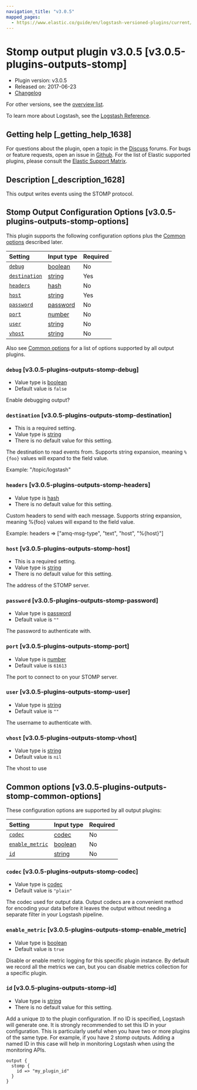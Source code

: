 ```yaml
---
navigation_title: "v3.0.5"
mapped_pages:
  - https://www.elastic.co/guide/en/logstash-versioned-plugins/current/v3.0.5-plugins-outputs-stomp.html
---
```


# Stomp output plugin v3.0.5 [v3.0.5-plugins-outputs-stomp]

* Plugin version: v3.0.5
* Released on: 2017-06-23
* [Changelog](https://github.com/logstash-plugins/logstash-output-stomp/blob/v3.0.5/CHANGELOG.md)

For other versions, see the [overview list](output-stomp-index.md).

To learn more about Logstash, see the [Logstash Reference](https://www.elastic.co/guide/en/logstash/current/index.html).

## Getting help [_getting_help_1638]

For questions about the plugin, open a topic in the [Discuss](http://discuss.elastic.co) forums. For bugs or feature requests, open an issue in [Github](https://github.com/logstash-plugins/logstash-output-stomp). For the list of Elastic supported plugins, please consult the [Elastic Support Matrix](https://www.elastic.co/support/matrix#matrix_logstash_plugins).

## Description [_description_1628]

This output writes events using the STOMP protocol.

## Stomp Output Configuration Options [v3.0.5-plugins-outputs-stomp-options]

This plugin supports the following configuration options plus the [Common options](v3-0-5-plugins-outputs-stomp.md#v3.0.5-plugins-outputs-stomp-common-options) described later.

| Setting | Input type | Required |
| :- | :- | :- |
| [`debug`](v3-0-5-plugins-outputs-stomp.md#v3.0.5-plugins-outputs-stomp-debug) | [boolean](/lsr/value-types.md#boolean) | No |
| [`destination`](v3-0-5-plugins-outputs-stomp.md#v3.0.5-plugins-outputs-stomp-destination) | [string](/lsr/value-types.md#string) | Yes |
| [`headers`](v3-0-5-plugins-outputs-stomp.md#v3.0.5-plugins-outputs-stomp-headers) | [hash](/lsr/value-types.md#hash) | No |
| [`host`](v3-0-5-plugins-outputs-stomp.md#v3.0.5-plugins-outputs-stomp-host) | [string](/lsr/value-types.md#string) | Yes |
| [`password`](v3-0-5-plugins-outputs-stomp.md#v3.0.5-plugins-outputs-stomp-password) | [password](/lsr/value-types.md#password) | No |
| [`port`](v3-0-5-plugins-outputs-stomp.md#v3.0.5-plugins-outputs-stomp-port) | [number](/lsr/value-types.md#number) | No |
| [`user`](v3-0-5-plugins-outputs-stomp.md#v3.0.5-plugins-outputs-stomp-user) | [string](/lsr/value-types.md#string) | No |
| [`vhost`](v3-0-5-plugins-outputs-stomp.md#v3.0.5-plugins-outputs-stomp-vhost) | [string](/lsr/value-types.md#string) | No |

Also see [Common options](v3-0-5-plugins-outputs-stomp.md#v3.0.5-plugins-outputs-stomp-common-options) for a list of options supported by all output plugins.

### `debug` [v3.0.5-plugins-outputs-stomp-debug]

* Value type is [boolean](/lsr/value-types.md#boolean)
* Default value is `false`

Enable debugging output?

### `destination` [v3.0.5-plugins-outputs-stomp-destination]

* This is a required setting.
* Value type is [string](/lsr/value-types.md#string)
* There is no default value for this setting.

The destination to read events from. Supports string expansion, meaning `%{foo}` values will expand to the field value.

Example: "/topic/logstash"

### `headers` [v3.0.5-plugins-outputs-stomp-headers]

* Value type is [hash](/lsr/value-types.md#hash)
* There is no default value for this setting.

Custom headers to send with each message. Supports string expansion, meaning %{foo} values will expand to the field value.

Example: headers ⇒ \["amq-msg-type", "text", "host", "%{host}"]

### `host` [v3.0.5-plugins-outputs-stomp-host]

* This is a required setting.
* Value type is [string](/lsr/value-types.md#string)
* There is no default value for this setting.

The address of the STOMP server.

### `password` [v3.0.5-plugins-outputs-stomp-password]

* Value type is [password](/lsr/value-types.md#password)
* Default value is `""`

The password to authenticate with.

### `port` [v3.0.5-plugins-outputs-stomp-port]

* Value type is [number](/lsr/value-types.md#number)
* Default value is `61613`

The port to connect to on your STOMP server.

### `user` [v3.0.5-plugins-outputs-stomp-user]

* Value type is [string](/lsr/value-types.md#string)
* Default value is `""`

The username to authenticate with.

### `vhost` [v3.0.5-plugins-outputs-stomp-vhost]

* Value type is [string](/lsr/value-types.md#string)
* Default value is `nil`

The vhost to use

## Common options [v3.0.5-plugins-outputs-stomp-common-options]

These configuration options are supported by all output plugins:

| Setting | Input type | Required |
| :- | :- | :- |
| [`codec`](v3-0-5-plugins-outputs-stomp.md#v3.0.5-plugins-outputs-stomp-codec) | [codec](/lsr/value-types.md#codec) | No |
| [`enable_metric`](v3-0-5-plugins-outputs-stomp.md#v3.0.5-plugins-outputs-stomp-enable_metric) | [boolean](/lsr/value-types.md#boolean) | No |
| [`id`](v3-0-5-plugins-outputs-stomp.md#v3.0.5-plugins-outputs-stomp-id) | [string](/lsr/value-types.md#string) | No |

### `codec` [v3.0.5-plugins-outputs-stomp-codec]

* Value type is [codec](/lsr/value-types.md#codec)
* Default value is `"plain"`

The codec used for output data. Output codecs are a convenient method for encoding your data before it leaves the output without needing a separate filter in your Logstash pipeline.

### `enable_metric` [v3.0.5-plugins-outputs-stomp-enable_metric]

* Value type is [boolean](/lsr/value-types.md#boolean)
* Default value is `true`

Disable or enable metric logging for this specific plugin instance. By default we record all the metrics we can, but you can disable metrics collection for a specific plugin.

### `id` [v3.0.5-plugins-outputs-stomp-id]

* Value type is [string](/lsr/value-types.md#string)
* There is no default value for this setting.

Add a unique `ID` to the plugin configuration. If no ID is specified, Logstash will generate one. It is strongly recommended to set this ID in your configuration. This is particularly useful when you have two or more plugins of the same type. For example, if you have 2 stomp outputs. Adding a named ID in this case will help in monitoring Logstash when using the monitoring APIs.

```
output {
  stomp {
    id => "my_plugin_id"
  }
}
```

